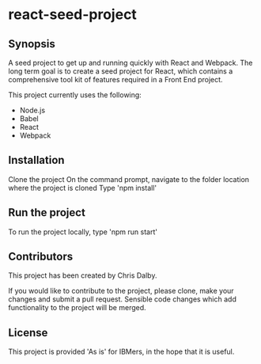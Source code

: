 # react-seed-project
## Synopsis
A seed project to get up and running quickly with React and Webpack.  The long term goal is to create a seed project for React, which contains a comprehensive tool kit of features required in a Front End project.

This project currently uses the following:

* Node.js
* Babel
* React
* Webpack

## Installation
Clone the project
On the command prompt, navigate to the folder location where the project is cloned
Type 'npm install'

## Run the project
To run the project locally, type 'npm run start'

## Contributors
This project has been created by Chris Dalby.  

If you would like to contribute to the project, please clone, make your changes and submit a pull request. Sensible code changes which add functionality to the project will be merged. 

## License
This project is provided 'As is' for IBMers, in the hope that it is useful.